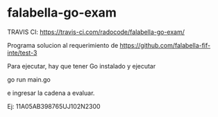 # falabella-go-exam

TRAVIS CI: https://travis-ci.com/radocode/falabella-go-exam/

Programa solucion al requerimiento de https://github.com/falabella-fif-inte/test-3

Para ejecutar, hay que tener Go instalado y ejecutar

go run main.go

e ingresar la cadena a evaluar.

Ej: 11A05AB398765UJ102N2300
